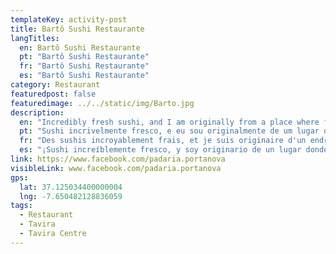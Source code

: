 ```yaml
---
templateKey: activity-post
title: Bartô Sushi Restaurante
langTitles:
  en: Bartô Sushi Restaurante
  pt: "Bartô Sushi Restaurante"
  fr: "Bartô Sushi Restaurante"
  es: "Bartô Sushi Restaurante"
category: Restaurant
featuredpost: false
featuredimage: ../../static/img/Barto.jpg
description: 
  en: "Incredibly fresh sushi, and I am originally from a place where fresh fish is everywhere! The truffle tuna was just crazy. A shout out to the incredibly friendly staff as well!"
  pt: "Sushi incrivelmente fresco, e eu sou originalmente de um lugar onde o peixe fresco está em toda parte! O atum trufado estava uma loucura. Um grito para a equipe incrivelmente amigável também!"
  fr: "Des sushis incroyablement frais, et je suis originaire d'un endroit où le poisson frais est partout ! Le thon à la truffe était juste fou. Un grand bravo au personnel incroyablement sympathique également !"
  es: "¡Sushi increíblemente fresco, y soy originario de un lugar donde el pescado fresco está en todas partes! El atún trufado estaba loco. ¡Un saludo al personal increíblemente amable también!"
link: https://www.facebook.com/padaria.portanova
visibleLink: www.facebook.com/padaria.portanova
gps:
  lat: 37.125034400000004
  lng: -7.650482128836059
tags:
  - Restaurant
  - Tavira
  - Tavira Centre
---
```


